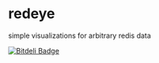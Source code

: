 redeye
======

simple visualizations for arbitrary redis data


[![Bitdeli Badge](https://d2weczhvl823v0.cloudfront.net/adkatrit/redeye/trend.png)](https://bitdeli.com/free "Bitdeli Badge")


